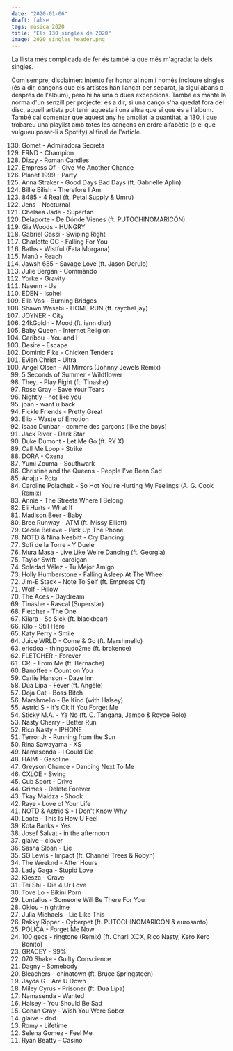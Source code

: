 ```yaml
---
date: "2020-01-06"
draft: false
tags: música 2020
title: "Els 130 singles de 2020"
image: 2020_singles_header.png
---
```


<p class="intro"><span class="dropcap">L</span>a llista més complicada de fer és també la que més m'agrada: la dels singles.</p>

Com sempre, disclaimer: intento fer honor al nom i només incloure singles (és a dir, cançons que els artistes han llançat per separat, ja sigui abans o després de l'àlbum), però hi ha una o dues excepcions. També es manté la norma d'un senzill per projecte: és a dir, si una cançó s'ha quedat fora del disc, aquell artista pot tenir aquesta i una altra que sí que és a l'àlbum. També cal comentar que aquest any he ampliat la quantitat, a 130, i que trobareu una playlist amb totes les cançons en ordre alfabètic (o el que vulgueu posar-li a Spotify) al final de l'article.

<ol reversed start="130">
<li>Gomet - Admiradora Secreta</li>
<li>FRND - Champion</li>
<li>Dizzy - Roman Candles</li>
<li>Empress Of - Give Me Another Chance</li>
<li>Planet 1999 - Party</li>
<li>Anna Straker - Good Days Bad Days (ft. Gabrielle Aplin)</li>
<li>Billie Eilish - Therefore I Am</li>
<li>8485 - 4 Real (ft. Petal Supply & Umru)</li>
<li>Jens - Nocturnal</li>
<li>Chelsea Jade - Superfan</li>
<li>Delaporte - De Dónde Vienes (ft. PUTOCHINOMARICÓN)</li>
<li>Gia Woods - HUNGRY</li>
<li>Gabriel Gassi - Swiping Right</li>
<li>Charlotte OC - Falling For You</li>
<li>Baths - Wistful (Fata Morgana)</li>
<li>Manú - Reach</li>
<li>Jawsh 685 - Savage Love (ft. Jason Derulo)</li>
<li>Julie Bergan - Commando</li>
<li>Yorke - Gravity</li>
<li>Naeem - Us</li>
<li>EDEN - isohel</li>
<li>Ella Vos - Burning Bridges</li>
<li>Shawn Wasabi - HOME RUN (ft. raychel jay)</li>
<li>JOYNER - City</li>
<li>24kGoldn - Mood (ft. iann dior)</li>
<li>Baby Queen - Internet Religion</li>
<li>Caribou - You and I</li>
<li>Desire - Escape</li>
<li>Dominic Fike - Chicken Tenders</li>
<li>Evian Christ - Ultra</li>
<li>Angel Olsen - All Mirrors (Johnny Jewels Remix)</li>
<li>5 Seconds of Summer - Wildflower</li>
<li>They. - Play Fight (ft. Tinashe)</li>
<li>Rose Gray - Save Your Tears</li>
<li>Nightly - not like you</li>
<li>joan - want u back</li>
<li>Fickle Friends - Pretty Great</li>
<li>Elio - Waste of Emotion</li>
<li>Isaac Dunbar - comme des garçons (like the boys) </li>
<li>Jack River - Dark Star</li>
<li>Duke Dumont - Let Me Go (ft. RY X)</li>
<li>Call Me Loop - Strike</li>
<li>DORA - Oxena</li>
<li>Yumi Zouma - Southwark</li>
<li>Christine and the Queens - People I've Been Sad</li>
<li>Anaju - Rota</li>
<li>Caroline Polachek - So Hot You're Hurting My Feelings (A. G. Cook Remix)</li>
<li>Annie - The Streets Where I Belong</li>
<li>Eli Hurts - What If</li>
<li>Madison Beer - Baby</li>
<li>Bree Runway - ATM (ft. Missy Elliott)</li>
<li>Cecile Believe - Pick Up The Phone</li>
<li>NOTD & Nina Nesbitt - Cry Dancing</li>
<li>Sofi de la Torre - Y Duele</li>
<li>Mura Masa - Live Like We're Dancing (ft. Georgia)</li>
<li>Taylor Swift - cardigan</li>
<li>Soledad Vélez - Tu Mejor Amigo</li>
<li>Holly Humberstone - Falling Asleep At The Wheel</li>
<li>Jim-E Stack - Note To Self (ft. Empress Of)</li>
<li>Wolf - Pillow</li>
<li>The Aces - Daydream</li>
<li>Tinashe - Rascal (Superstar)</li>
<li>Fletcher - The One</li>
<li>Kiiara - So Sick (ft. blackbear)</li>
<li>Kllo - Still Here</li>
<li>Katy Perry - Smile</li>
<li>Juice WRLD - Come & Go (ft. Marshmello)</li>
<li>ericdoa - thingsudo2me (ft. brakence)</li>
<li>FLETCHER - Forever</li>
<li>CRi - From Me (ft. Bernache)</li>
<li>Banoffee - Count on You</li>
<li>Carlie Hanson - Daze Inn</li>
<li>Dua Lipa - Fever (ft. Angèle)</li>
<li>Doja Cat - Boss Bitch</li>
<li>Marshmello - Be Kind (with Halsey)</li>
<li>Astrid S - It's Ok If You Forget Me</li>
<li>Sticky M.A. - Ya No (ft. C. Tangana, Jambo & Royce Rolo)</li>
<li>Nasty Cherry - Better Run</li>
<li>Rico Nasty - IPHONE</li>
<li>Terror Jr - Running from the Sun</li>
<li>Rina Sawayama - XS</li>
<li>Namasenda - I Could Die</li>
<li>HAIM - Gasoline</li>
<li>Greyson Chance - Dancing Next To Me</li>
<li>CXLOE - Swing</li>
<li>Cub Sport - Drive </li>
<li>Grimes - Delete Forever</li>
<li>Tkay Maidza - Shook</li>
<li>Raye - Love of Your Life</li>
<li>NOTD & Astrid S - I Don't Know Why</li>
<li>Loote - This Is How U Feel</li>
<li>Kota Banks - Yes</li>
<li>Josef Salvat - in the afternoon</li>
<li>glaive - clover</li>
<li>Sasha Sloan - Lie</li>
<li>SG Lewis - Impact (ft. Channel Trees & Robyn)</li>
<li>The Weeknd - After Hours</li>
<li>Lady Gaga - Stupid Love</li>
<li>Kiesza - Crave</li>
<li>Tei Shi - Die 4 Ur Love</li>
<li>Tove Lo - Bikini Porn</li>
<li>Lontalius - Someone Will Be There For You</li>
<li>Oklou - nightime</li>
<li>Julia Michaels - Lie Like This</li>
<li>Rakky Ripper - Cyberpet (ft. PUTOCHINOMARICÓN & eurosanto)</li>
<li>POLIÇA - Forget Me Now</li>
<li>100 gecs - ringtone (Remix) [ft. Charli XCX, Rico Nasty, Kero Kero Bonito]</li>
<li>GRACEY - 99%</li>
<li>070 Shake - Guilty Conscience</li>
<li>Dagny - Somebody</li>
<li>Bleachers - chinatown (ft. Bruce Springsteen)</li>
<li>Jayda G - Are U Down</li>
<li>Miley Cyrus - Prisoner (ft. Dua Lipa)</li>
<li>Namasenda - Wanted</li>
<li>Halsey - You Should Be Sad</li>
<li>Conan Gray - Wish You Were Sober</li>
<li>glaive - dnd</li>
<li>Romy - Lifetime</li>
<li>Selena Gomez - Feel Me</li>
<li>Ryan Beatty - Casino</li>
</ol>